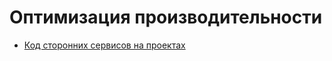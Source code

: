 Оптимизация производительности
==============================

* [Код сторонних сервисов на проектах](external-code/README.md)

